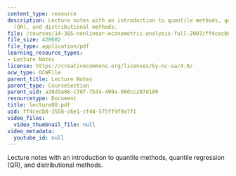 ```yaml
---
content_type: resource
description: Lecture notes with an introduction to quantile methods, quantile regression
  (QR), and distributional methods.
file: /courses/14-385-nonlinear-econometric-analysis-fall-2007/ff4cecb83558c6e1cf44575ff9f9a7f1_lecture08.pdf
file_size: 428602
file_type: application/pdf
learning_resource_types:
- Lecture Notes
license: https://creativecommons.org/licenses/by-nc-sa/4.0/
ocw_type: OCWFile
parent_title: Lecture Notes
parent_type: CourseSection
parent_uid: a38d3a88-c78f-7b34-499a-08dcc287d180
resourcetype: Document
title: lecture08.pdf
uid: ff4cecb8-3558-c6e1-cf44-575ff9f9a7f1
video_files:
  video_thumbnail_file: null
video_metadata:
  youtube_id: null
---
```

Lecture notes with an introduction to quantile methods, quantile regression (QR), and distributional methods.